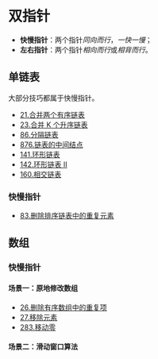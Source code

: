 <!--
 * @Auther: zth
 * @Date: 2024-03-04 11:07:09
 * @LastEditTime: 2024-03-04 21:08:07
 * @Description:
-->

# 双指针

- **快慢指针**：两个指针*同向而行*，_一快一慢_；
- **左右指针**：两个指针*相向而行*或*相背而行*。

## 单链表

大部分技巧都属于快慢指针。

- [21.合并两个有序链表](双指针/21_合并两个有序链表.md)
- [23.合并 K 个升序链表](双指针/23_合并K个升序链表.md)
- [86.分隔链表](双指针/86_分隔链表.md)
- [876.链表的中间结点](双指针/876_链表的中间结点.md)
- [141.环形链表](双指针/141_环形链表.md)
- [142.环形链表 II](双指针/142_环形链表II.md)
- [160.相交链表](双指针/160_相交链表.md)

### 快慢指针

- [83.删除排序链表中的重复元素](双指针/83_删除排序链表中的重复元素.md)

## 数组

### 快慢指针

#### 场景一：原地修改数组

- [26.删除有序数组中的重复项](双指针/26_删除有序数组中的重复项.md)
- [27.移除元素](双指针/27_移除元素.md)
- [283.移动零](双指针/283_移动零.md)

#### 场景二：滑动窗口算法
